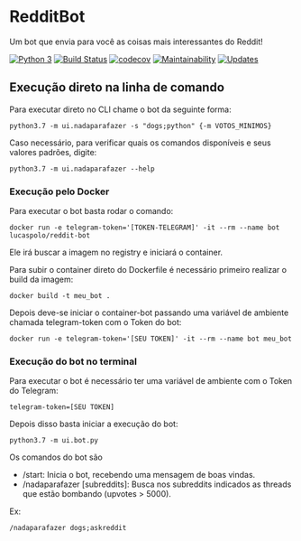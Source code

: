 # RedditBot

Um bot que envia para você as coisas mais interessantes do Reddit!


[![Python 3](https://pyup.io/repos/github/lucaspolo/redditbot/python-3-shield.svg)](https://pyup.io/repos/github/lucaspolo/redditbot/)
[![Build Status](https://travis-ci.org/lucaspolo/redditbot.svg?branch=master)](https://travis-ci.org/lucaspolo/redditbot)
[![codecov](https://codecov.io/gh/lucaspolo/redditbot/branch/master/graph/badge.svg)](https://codecov.io/gh/lucaspolo/redditbot)
[![Maintainability](https://api.codeclimate.com/v1/badges/b460fae76331acbccff2/maintainability)](https://codeclimate.com/github/lucaspolo/redditbot/maintainability)
[![Updates](https://pyup.io/repos/github/lucaspolo/redditbot/shield.svg)](https://pyup.io/repos/github/lucaspolo/redditbot/)



## Execução direto na linha de comando

Para executar direto no CLI chame o bot da seguinte forma:

`python3.7 -m ui.nadaparafazer -s "dogs;python" {-m VOTOS_MINIMOS}`

Caso necessário, para verificar quais os comandos disponíveis e seus valores padrões, digite:

`python3.7 -m ui.nadaparafazer --help`

### Execução pelo Docker

Para executar o bot basta rodar o comando:
 
`docker run -e telegram-token='[TOKEN-TELEGRAM]' -it --rm --name bot lucaspolo/reddit-bot`
 
Ele irá buscar a imagem no registry e iniciará o container.
 
Para subir o container direto do Dockerfile é necessário primeiro realizar o build da imagem:
 
`docker build -t meu_bot .`
 
Depois deve-se iniciar o container-bot passando uma variável de ambiente chamada telegram-token com o Token do bot:
 
`docker run -e telegram-token='[SEU TOKEN]' -it --rm --name bot meu_bot`
 
### Execução do bot no terminal

Para executar o bot é necessário ter uma variável de ambiente com o Token do Telegram:

`telegram-token=[SEU TOKEN]`

Depois disso basta iniciar a execução do bot:

`python3.7 -m ui.bot.py`

Os comandos do bot são 

- /start: Inicia o bot, recebendo uma mensagem de boas vindas.
- /nadaparafazer [subreddits]: Busca nos subreddits indicados as threads que estão bombando (upvotes > 5000).

Ex:

`/nadaparafazer dogs;askreddit`

